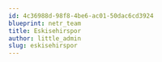 ```yaml
---
id: 4c36988d-98f8-4be6-ac01-50dac6cd3924
blueprint: netr_team
title: Eskisehirspor
author: little_admin
slug: eskisehirspor
---
```

